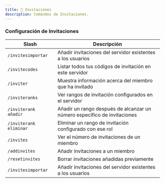 ```yaml
---
title: 📨​ Invitaciones
description: Comandos de Invitaciones.
---
```


### Configuración de Invitaciones

| Slash                  | Descripción                                                                         |
| ---------------------- | ----------------------------------------------------------------------------------- |
| `/invitesimportar`     | Añadir invitaciones del servidor existentes a los usuarios                          |
| `/invitecodes`         | Listar todos tus códigos de invitación en este servidor                             |
| `/inviter`             | Muestra información acerca del miembro que ha invitado                              |
| `/inviteranks`         | Ver rangos de invitación configurados en el servidor                                |
| `/inviterank añadir`   | Añadir un rango después de alcanzar un número específico de invitaciones |
| `/inviterank eliminar` | Eliminar un rango de invitación configurado con ese rol                             |
| `/invites`             | Ver el número de invitaciones de un miembro                                         |
| `/addinvites`          | Añadir invitaciones a un miembro                                                    |
| `/resetinvites`        | Borrar invitaciones añadidas previamente                                            |
| `/invitesimportar`     | Añadir invitaciones del servidor existentes a los usuarios                          |